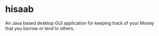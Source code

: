 # hisaab
An Java based desktop GUI application for keeping track of your Money that you borrow or lend to others.
